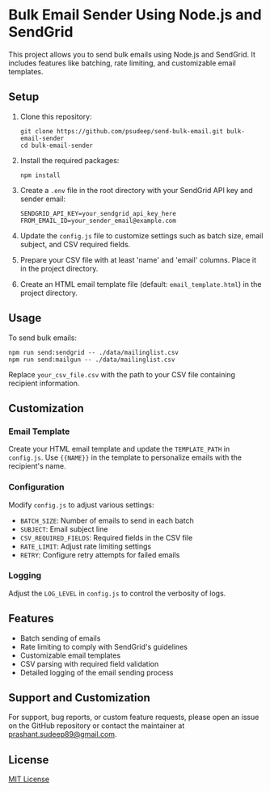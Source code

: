 # Bulk Email Sender Using Node.js and SendGrid

This project allows you to send bulk emails using Node.js and SendGrid. It includes features like batching, rate limiting, and customizable email templates.

## Setup

1. Clone this repository:
   ```
   git clone https://github.com/psudeep/send-bulk-email.git bulk-email-sender
   cd bulk-email-sender
   ```

2. Install the required packages:
   ```
   npm install
   ```

3. Create a `.env` file in the root directory with your SendGrid API key and sender email:
   ```
   SENDGRID_API_KEY=your_sendgrid_api_key_here
   FROM_EMAIL_ID=your_sender_email@example.com
   ```

4. Update the `config.js` file to customize settings such as batch size, email subject, and CSV required fields.

5. Prepare your CSV file with at least 'name' and 'email' columns. Place it in the project directory.

6. Create an HTML email template file (default: `email_template.html`) in the project directory.

## Usage

To send bulk emails:

```
npm run send:sendgrid -- ./data/mailinglist.csv
npm run send:mailgun -- ./data/mailinglist.csv
```

Replace `your_csv_file.csv` with the path to your CSV file containing recipient information.

## Customization

### Email Template

Create your HTML email template and update the `TEMPLATE_PATH` in `config.js`. Use `{{NAME}}` in the template to personalize emails with the recipient's name.

### Configuration

Modify `config.js` to adjust various settings:

- `BATCH_SIZE`: Number of emails to send in each batch
- `SUBJECT`: Email subject line
- `CSV_REQUIRED_FIELDS`: Required fields in the CSV file
- `RATE_LIMIT`: Adjust rate limiting settings
- `RETRY`: Configure retry attempts for failed emails

### Logging

Adjust the `LOG_LEVEL` in `config.js` to control the verbosity of logs.

## Features

- Batch sending of emails
- Rate limiting to comply with SendGrid's guidelines
- Customizable email templates
- CSV parsing with required field validation
- Detailed logging of the email sending process

## Support and Customization

For support, bug reports, or custom feature requests, please open an issue on the GitHub repository or contact the maintainer at prashant.sudeep89@gmail.com.

## License

[MIT License](LICENSE)